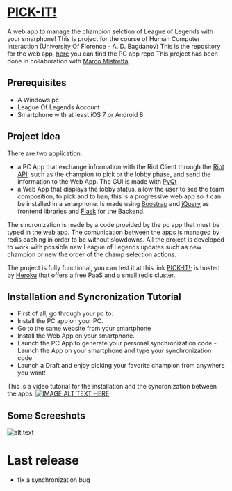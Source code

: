 # [PICK-IT!]
A web app to manage the champion selction of League of Legends with your smarphone! This is project for the course of Human Computer Interaction (University Of Florence - A. D. Bagdanov)
This is the repository for the web app, [here] you can find the PC app repo
This project has been done in collaboration with [Marco Mistretta]

## Prerequisites
- A Windows pc 
- League Of Legends Account
- Smartphone with at least iOS 7 or Android 8

## Project Idea
There are two application: 
- a PC App that exchange information with the Riot Client through the [Riot API], such as the champion to pick or the lobby phase, and send the information to the Web App. The GUI is made with [PyQt]
- a Web App that displays the lobby status, allow the user to see the team composition, to pick and to ban; this is a progressive web app so it can be installed in a smarphone. Is made using [Boostrap] and [jQuery] as frontend libraries and [Flask] for the Backend.

The sincronization is made by a code provided by the pc app that must be typed in the web app.
The comunication between the apps is managed by redis caching in order to be without slowdowns.
All the project is developed to work with possible new League of Legends updates such as new champion or new the order of the champ selection actions.


The project is fully functional, you can test it at this link [PICK-IT!]; is hosted by [Heroku] that offers a free PaaS and a small redis cluster. 

## Installation and Syncronization Tutorial
- First of all, go through your pc to:
- Install the PC app on your PC.
- Go to the same website from your smartphone
- Install the Web App on your smartphone.
- Launch the PC App to generate your personal synchronization code
 -Launch the App on your smartphone and type your synchronization code
- Launch a Draft and enjoy picking your favorite champion from anywhere you want!

This is a video tutorial for the installation and the syncronization between the apps:
[![IMAGE ALT TEXT HERE](https://img.youtube.com/vi/Kg2rtYsNS5E/0.jpg)](https://www.youtube.com/watch?v=Kg2rtYsNS5E)


## Some Screeshots

<!-- commento ![alt text](https://github.com/ganjiro/lol_picker_web_app/screenshots/full_page.png?raw=true)
 -->
![alt text](https://github.com/ganjiro/lol_picker_web_app/blob/master/screenshots/full_page.png?raw=true) 





# Last release
- fix a synchronization bug  

[Riot API]: <https://developer.riotgames.com/>
[PICK-IT!]: <https://lol-pick-it.herokuapp.com/>
[here]: <https://github.com/marcomistretta/lol_picker_pc_app>
[Marco Mistretta]: <https://github.com/marcomistretta>
[Heroku]: <https://www.heroku.com>
[Flask]: <https://flask.palletsprojects.com/>
[Boostrap]: <https://getbootstrap.com/>
[PyQt]: <https://doc.qt.io/qtforpython/>
[jQuery]: <https://jquery.com/>
